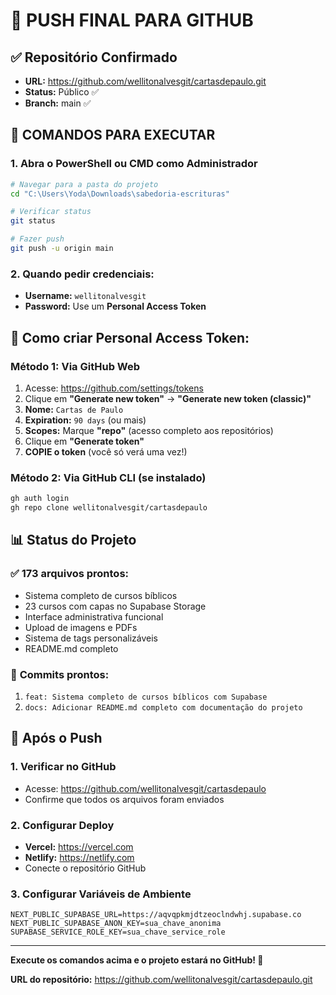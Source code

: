 # 🚀 PUSH FINAL PARA GITHUB

## ✅ Repositório Confirmado
- **URL:** https://github.com/wellitonalvesgit/cartasdepaulo.git
- **Status:** Público ✅
- **Branch:** main ✅

## 🔧 COMANDOS PARA EXECUTAR

### 1. Abra o PowerShell ou CMD como Administrador
```bash
# Navegar para a pasta do projeto
cd "C:\Users\Yoda\Downloads\sabedoria-escrituras"

# Verificar status
git status

# Fazer push
git push -u origin main
```

### 2. Quando pedir credenciais:
- **Username:** `wellitonalvesgit`
- **Password:** Use um **Personal Access Token**

## 🔑 Como criar Personal Access Token:

### Método 1: Via GitHub Web
1. Acesse: https://github.com/settings/tokens
2. Clique em **"Generate new token"** → **"Generate new token (classic)"**
3. **Nome:** `Cartas de Paulo`
4. **Expiration:** `90 days` (ou mais)
5. **Scopes:** Marque **"repo"** (acesso completo aos repositórios)
6. Clique em **"Generate token"**
7. **COPIE o token** (você só verá uma vez!)

### Método 2: Via GitHub CLI (se instalado)
```bash
gh auth login
gh repo clone wellitonalvesgit/cartasdepaulo
```

## 📊 Status do Projeto

### ✅ **173 arquivos** prontos:
- Sistema completo de cursos bíblicos
- 23 cursos com capas no Supabase Storage
- Interface administrativa funcional
- Upload de imagens e PDFs
- Sistema de tags personalizáveis
- README.md completo

### 📝 **Commits prontos:**
1. `feat: Sistema completo de cursos bíblicos com Supabase`
2. `docs: Adicionar README.md completo com documentação do projeto`

## 🎯 Após o Push

### 1. Verificar no GitHub
- Acesse: https://github.com/wellitonalvesgit/cartasdepaulo
- Confirme que todos os arquivos foram enviados

### 2. Configurar Deploy
- **Vercel:** https://vercel.com
- **Netlify:** https://netlify.com
- Conecte o repositório GitHub

### 3. Configurar Variáveis de Ambiente
```env
NEXT_PUBLIC_SUPABASE_URL=https://aqvqpkmjdtzeoclndwhj.supabase.co
NEXT_PUBLIC_SUPABASE_ANON_KEY=sua_chave_anonima
SUPABASE_SERVICE_ROLE_KEY=sua_chave_service_role
```

---

**Execute os comandos acima e o projeto estará no GitHub! 🎉**

**URL do repositório:** https://github.com/wellitonalvesgit/cartasdepaulo.git

